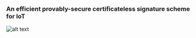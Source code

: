 ###               An efficient provably-secure certificateless signature scheme for IoT
![alt text](https://github.com/AakarSharma/encryption/master/readme_image.jpeg "Research Paper")
